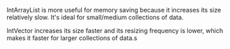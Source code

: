 IntArrayList is more useful for memory saving because it increases its size relatively slow. It's ideal for small/medium collections of data.

IntVector increases its size faster and its resizing frequency is lower, which makes it faster for larger collections of data.s

